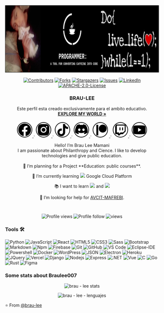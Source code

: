 <div id="top"></div>
<!--
* @brau-lee
* Empezemos con pie derecho en el perfil de GitHub 
* Hazle un fork a este repositorio y cambiale el nombre al repositorio
* Ahora modifiquemos el README.md de tu perfil 
* Recuerda que la forma en la que se edita el README.md es con el lenguaje de hipermarcado Markdown y HTML5 
* Que tan sorprendente puedes poner  tu perfil NO OLVIDES DE COMPARTIR
-->


<!-- PAGINA WEB FREE COURSES -->
<!-- https://brau-lee.github.io -->


<!-- PROJECT COVER -->
<br />
<div align="center">
  <a href="https://brau-lee.github.io">
    <img src="images/cover.png" alt="COVER brau - lee" width="980" height="220">
  </a>
<!-- PROJECT INFO -->

 [![Contributors][contributors-shield]][contributors-url]
 [![Forks][forks-shield]][forks-url]
 [![Stargazers][stars-shield]][stars-url]
 [![Issues][issues-shield]][issues-url]
 [![LinkedIn][linkedin-shield]][linkedin-url]
 [![APACHE-2.0-License][license-shield]][license-url]

 <h3 align="center">BRAU-LEE</h3>
 
<!-- PROJECT TITLE -->

  <p align="center">
    Este perfil esta creado exclusivamente para el ambito educativo.
    <br />
    <a href="https://brau-lee.github.io"><strong>EXPLORE MY WORLD »</strong></a>
    <br />
    <br />
    <!-- ICONS SOCIAL NETWORKS -->
    <a href="https://www.facebook.com/freddy.brau.lee">
      <img alt="facebook brau - lee" src="images/facebook.svg">
    </a>
    ·
    <a href="https://www.instagram.com/brau_1ee/">
      <img alt="instagram brau - lee" src="images/instagram.svg">
    </a>
    ·
    <a href="https://www.tiktok.com/@braulew32uwu?">
    <img alt="tik tok brau - lee" src="images/tiktok.svg">
    </a>
    ·
    <a href="https://discord.gg/tucYVBgq">
    <img alt="canal - grupo de discord Devs at all" src="images/discord.svg">
    </a>
    ·
    <a href="https://www.patreon.com/brau_lee">
    <img alt=" donaciones - patreon de brau lee" src="images/patreon.svg">
    </a>
    ·
    <a href="https://www.twitch.tv/brau_lee">
    <img alt="twich - tv - en vivo - live brau-lee " src="images/twich.svg">
    </a>
    ·
    <a href="https://www.youtube.com/channel/UCG41ZJowSmokP5Mrl8Y-J7w">
    <img alt="youtube canal de videos brau-lee " src="images/youtube.svg">
    </a>
  </p>

<!-- PROJECT BIO -->

  <p align="center">
  Hello! I’m Brau Lee Mamani <br>
  I am passionate about Philanthropy and Cience. I like to develop technologies and give public education.
  <br> 
  <br>
 🔭 I’m planning for a Project **Education: public courses**.
 
 🌱 I’m currently learning <img src="http://img.shields.io/badge/-4285F4?style=flat&logo=google%20cloud&logoColor=white"> Google Cloud Platform
 
 :books: I want to learn <img src="https://img.shields.io/badge/-Flutter-3a495d?style=flat&logo=flutter&logoColor=67b7f7"> and <img src="http://img.shields.io/badge/-Deno-black?style=flat&logo=deno&logoColor=white"/>
 
 🤔 I’m looking for help for [AVCIT-MAFREBI](https://www.facebook.com/groups/avcit.mafrebi).
 
  <br>

  <!-- PROJECT METADATE -->

  ![Profile views](https://gpvc.arturio.dev/brau-lee) 
  ![Profile follow](https://img.shields.io/github/followers/brau-lee) 
  ![views](https://visitor-badge.glitch.me/badge?page_id=brau-lee.brau-lee)
  </p>
</div>

### Tools 🛠 

![Python](http://img.shields.io/badge/-Python-3776AB?style=flat-square&logo=python&logoColor=ffffff)
![JavaScript](https://img.shields.io/badge/-JavaScript-%23F7DF1C?style=flat-square&logo=javascript&logoColor=000000&labelColor=%23F7DF1C&color=%23FFCE5A)
![React](https://img.shields.io/badge/-React-61DAFB?style=flat-square&logo=react&logoColor=ffffff)
![HTML5](https://img.shields.io/badge/-HTML5-%23E44D27?style=flat-square&logo=html5&logoColor=ffffff)
![CSS3](https://img.shields.io/badge/-CSS3-%231572B6?style=flat-square&logo=css3)
![Sass](https://img.shields.io/badge/-Sass-%23CC6699?style=flat-square&logo=sass&logoColor=ffffff)
![Bootstrap](https://img.shields.io/badge/-Bootstrap-563D7C?style=flat-square&logo=Bootstrap)
![Markdown](https://img.shields.io/badge/-Markdown-000000?style=flat-square&logo=markdown)
![Npm](https://img.shields.io/badge/-npm-CB3837?style=flat-square&logo=npm)
![Firebase](https://img.shields.io/badge/-Firebase-FFCA28?style=flat-square&logo=firebase&logoColor=ffffff)
![Git](https://img.shields.io/badge/-Git-%23F05032?style=flat-square&logo=git&logoColor=%23ffffff)
![GitHub](https://img.shields.io/badge/-GitHub-181717?style=flat-square&logo=github)
![VS Code](http://img.shields.io/badge/-VS%20Code-007ACC?style=flat-square&logo=visual-studio-code&logoColor=ffffff)
![Eclipse-IDE](http://img.shields.io/badge/-Eclipse-2C2255?style=flat-square&logo=eclipse&logoColor=ffffff)
![Powershell](http://img.shields.io/badge/-Powershell-5391FE?style=flat-square&logo=powershell&logoColor=ffffff)
![Docker](https://img.shields.io/badge/-Docker-black?style=flat&logo=docker) 
![WordPress](https://img.shields.io/badge/-WordPress-blue?style=flat&logo=wordpress)
![JSON](https://img.shields.io/badge/-json-02569B?style=flat&logo=json)
![Electron](https://img.shields.io/badge/-Electron-gray?style=flat&logo=electron) 
![Heroku](https://img.shields.io/badge/-Heroku-gray?style=flat&logo=heroku) 
![JQuery](https://img.shields.io/badge/-JQuery-blue?style=flat&logo=jquery) 
![Vercel](http://img.shields.io/badge/-Vercel-black?style=flat&logo=vercel&logoColor=white)
![Django](https://img.shields.io/badge/-Django-yellow?style=flat-square&logo=Django)
![Nodejs](https://img.shields.io/badge/-Nodejs-339933?style=flat-square&logo=Node.js&logoColor=ffffff)
![Express](https://img.shields.io/badge/-Express-red?style=flat-square&logo=express)
![.NET](https://img.shields.io/badge/-Microsoft-%231572B6?style=flat-square&logo=.net&logoColor=ffffff)
![Vue](https://img.shields.io/badge/-Vue.js-%231572B6?style=flat-square&logo=vue.js)
![C](https://img.shields.io/badge/-Sharp-%231572B6?style=flat-square&logo=c#&logoColor=ffffff)
![Go](https://img.shields.io/badge/-Golang-blue?style=flat-square&logo=Go)
![Rust](https://img.shields.io/badge/-Rust-black?style=flat-square&logo=Rust)
![Figma](https://img.shields.io/badge/-Figma-black?style=flat-square&logo=figma)

### Some stats about Braulee007

<p align = "center">
  <img alt="brau - lee stats" src = "https://github-readme-stats.vercel.app/api?username=brau-lee&show_icons=true&theme=radical&line_height=33">
</p>

<p align = "center">
<img alt="brau - lee - lenguajes "src = "https://github-readme-stats.vercel.app/api/top-langs/?username=brau-lee&hide_langs_below=.25&theme=radical">
</p>

<!-- aqui si lees detenidamente puedes modificar los colores hexadecimales para personalisar tus stats--- 
<img alt="brau - lee github stats" src="https://github-readme-stats.vercel.app/api?username=brau-lee&&show_icons=true&title_color=ffffff&icon_color=bb2acf&text_color=daf7dc&bg_color=151515" >
-->

⭐ From [@brau-lee](https://github.com/brau-lee)




<!-- MARKDOWN LINKS & IMAGES -->
<!-- https://www.markdownguide.org/basic-syntax/#reference-style-links -->
[contributors-shield]: https://img.shields.io/github/contributors/brau-lee/Brau-lee.svg?style=for-the-badge
[contributors-url]: https://github.com/brau-lee/Brau-lee/graphs/contributors
[forks-shield]: https://img.shields.io/github/forks/brau-lee/Brau-lee.svg?style=for-the-badge
[forks-url]: https://github.com/brau-lee/Brau-lee/network/members
[stars-shield]: https://img.shields.io/github/stars/brau-lee/Brau-lee.svg?style=for-the-badge
[stars-url]: https://github.com/brau-lee/Brau-lee/stargazers
[issues-shield]: https://img.shields.io/github/issues/brau-lee/Brau-lee.svg?style=for-the-badge
[issues-url]: https://github.com/brau-lee/Brau-lee/issues
[GitHub-version]:https://img.shields.io/badge/version-1.0-brightgreen.svg?style=flat
[license-shield]: https://img.shields.io/badge/License-Apache2.0-blue.svg?style=flat
[license-url]: https://github.com/github_brau-lee/brau-lee/blob/main/LICENSE.txt
[linkedin-shield]: https://img.shields.io/badge/-LinkedIn-black.svg?style=for-the-badge&logo=linkedin&colorB=555
[linkedin-url]: https://www.linkedin.com/in/freddy-brau-lee-mamani-rivas-4456a5217/